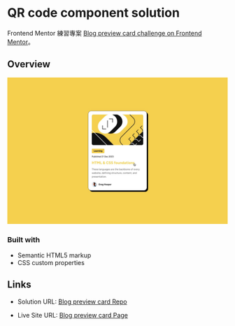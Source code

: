 # QR code component solution

Frontend Mentor 練習專案
[Blog preview card challenge on Frontend Mentor](https://www.frontendmentor.io/challenges/blog-preview-card-ckPaj01IcS)。

## Overview

![final screenshot](design/active-states.jpg)

### Built with

- Semantic HTML5 markup
- CSS custom properties

## Links

- Solution URL: [Blog preview card Repo](https://github.com/Ana000701/Blog-preview-card.git)

- Live Site URL: [Blog preview card Page](https://ana000701.github.io/Blog-preview-card/)
